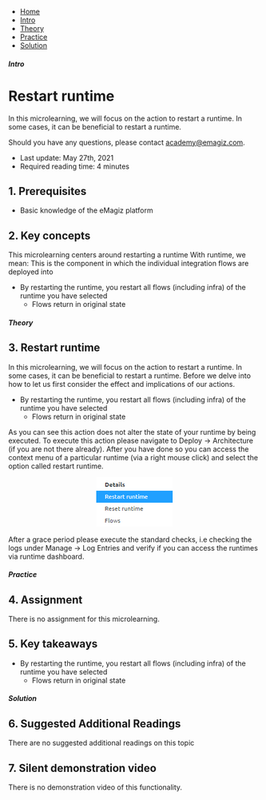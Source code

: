 <div class="ez-academy">
    <div class="ez-academy__body">
        <main class="micro-learning">
        <ul class="doc-nav">
            <li class="doc-nav__item"><a href="../../docs/microlearning/novice-emagiz-cloud-management-index" class="doc-nav__link">Home</a></li>
            <li class="doc-nav__item"><a href="#intro" class="doc-nav__link">Intro</a></li>
            <li class="doc-nav__item"><a href="#theory" class="doc-nav__link">Theory</a></li>
            <li class="doc-nav__item"><a href="#practice" class="doc-nav__link">Practice</a></li>
            <li class="doc-nav__item"><a href="#solution" class="doc-nav__link">Solution</a></li>
        </ul>

<div class="doc">

##### Intro

# Restart runtime

In this microlearning, we will focus on the action to restart a runtime. In some cases, it can be beneficial to restart a runtime.

Should you have any questions, please contact academy@emagiz.com.

- Last update: May 27th, 2021
- Required reading time: 4 minutes

## 1. Prerequisites
- Basic knowledge of the eMagiz platform

## 2. Key concepts
This microlearning centers around restarting a runtime
With runtime, we mean: This is the component in which the individual integration flows are deployed into

- By restarting the runtime, you restart all flows (including infra) of the runtime you have selected
    - Flows return in original state

##### Theory

## 3. Restart runtime

In this microlearning, we will focus on the action to restart a runtime. In some cases, it can be beneficial to restart a runtime. Before we delve into how to let us first consider the effect and implications of our actions.

- By restarting the runtime, you restart all flows (including infra) of the runtime you have selected
    - Flows return in original state

As you can see this action does not alter the state of your runtime by being executed. To execute this action please navigate to Deploy -> Architecture (if you are not there already). After you have done so you can access the context menu of a particular runtime (via a right mouse click) and select the option called restart runtime.

<p align="center"><img src="../../img/microlearning/novice-emagiz-cloud-management-restart-runtime--context-menu-runtime.png"></p>

After a grace period please execute the standard checks, i.e checking the logs under Manage -> Log Entries and verify if you can access the runtimes via runtime dashboard.

##### Practice

## 4. Assignment

There is no assignment for this microlearning.

## 5. Key takeaways

- By restarting the runtime, you restart all flows (including infra) of the runtime you have selected
    - Flows return in original state

##### Solution

## 6. Suggested Additional Readings

There are no suggested additional readings on this topic

## 7. Silent demonstration video

There is no demonstration video of this functionality. 

</div>
</main>
</div>
</div>